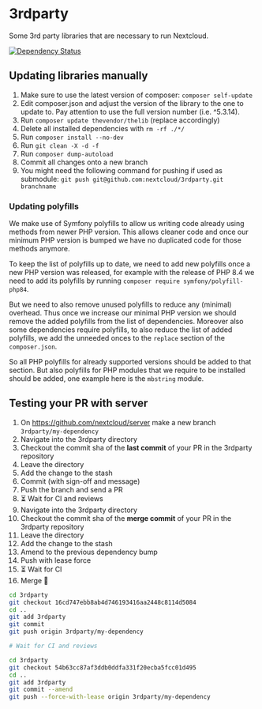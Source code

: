 # 3rdparty

Some 3rd party libraries that are necessary to run Nextcloud.

[![Dependency Status](https://www.versioneye.com/user/projects/576c043fcd6d510048bab256/badge.svg?style=flat-square)](https://www.versioneye.com/user/projects/576c043fcd6d510048bab256)

## Updating libraries manually

1. Make sure to use the latest version of composer: `composer self-update`
2. Edit composer.json and adjust the version of the library to the one to update to. Pay attention to use the full version number (i.e. ^5.3.14).
3. Run `composer update thevendor/thelib` (replace accordingly)
4. Delete all installed dependencies with `rm -rf ./*/`
5. Run `composer install --no-dev`
6. Run `git clean -X -d -f`
7. Run `composer dump-autoload`
8. Commit all changes onto a new branch
9. You might need the following command for pushing if used as submodule: `git push git@github.com:nextcloud/3rdparty.git branchname`

### Updating polyfills

We make use of Symfony polyfills to allow us writing code already using methods from newer PHP version.
This allows cleaner code and once our minimum PHP version is bumped we have no duplicated code for those methods anymore.

To keep the list of polyfills up to date, we need to add new polyfills once a new PHP version was released,
for example with the release of PHP 8.4 we need to add its polyfills by running `composer require symfony/polyfill-php84`.

But we need to also remove unused polyfills to reduce any (minimal) overhead.
Thus once we increase our minimal PHP version we should remove the added polyfills from the list of dependencies.
Moreover also some dependencies require polyfills, to also reduce the list of added polyfills,
we add the unneeded onces to the `replace` section of the `composer.json`.

So all PHP polyfills for already supported versions should be added to that section.
But also polyfills for PHP modules that we require to be installed should be added, one example here is the `mbstring` module.

## Testing your PR with server

1. On https://github.com/nextcloud/server make a new branch `3rdparty/my-dependency`
2. Navigate into the 3rdparty directory
3. Checkout the commit sha of the **last commit** of your PR in the 3rdparty repository
4. Leave the directory
5. Add the change to the stash
6. Commit (with sign-off and message)
7. Push the branch and send a PR
8. ⏳ Wait for CI and reviews
9. Navigate into the 3rdparty directory
10. Checkout the commit sha of the **merge commit** of your PR in the 3rdparty repository
11. Leave the directory
12. Add the change to the stash
13. Amend to the previous dependency bump
14. Push with lease force
15. ⏳ Wait for CI
16. Merge 🎉

```sh
cd 3rdparty
git checkout 16cd747ebb8ab4d746193416aa2448c8114d5084
cd ..
git add 3rdparty
git commit
git push origin 3rdparty/my-dependency

# Wait for CI and reviews

cd 3rdparty
git checkout 54b63cc87af3ddb0ddfa331f20ecba5fcc01d495
cd ..
git add 3rdparty
git commit --amend
git push --force-with-lease origin 3rdparty/my-dependency
```
